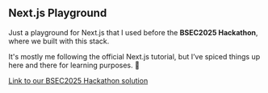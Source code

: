 ## Next.js Playground  

Just a playground for Next.js that I used before the **BSEC2025 Hackathon**, where we built with this stack.  

It's mostly me following the official Next.js tutorial, but I’ve spiced things up here and there for learning purposes. 🚀  

[Link to our BSEC2025 Hackathon solution](#https://github.com/olexamatej/bsec-2025)
